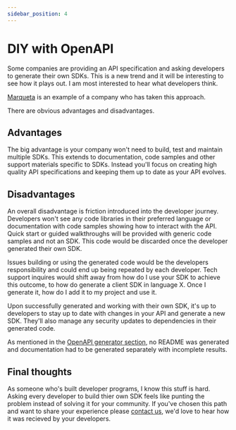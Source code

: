```yaml
---
sidebar_position: 4
---
```


# DIY with OpenAPI

Some companies are providing an API specification and asking developers to generate their own SDKs. This is a new trend and it will be interesting to see how it plays out. I am most interested to hear what developers think. 

[Marqueta](https://www.marqeta.com/docs/core-api/sdks-landing) is an example of a company who has taken this approach.

There are obvious advantages and disadvantages.

## Advantages

The big advantage is your company won't need to build, test and maintain multiple SDKs. This extends to documentation, code samples and other support materials specific to SDKs. Instead you'll focus on creating high quality API specifications and keeping them up to date as your API evolves.

## Disadvantages

An overall disadvantage is friction introduced into the developer journey. Developers won't see any code libraries in their preferred language or documentation with code samples showing how to interact with the API. Quick start or guided walkthroughs will be provided with generic code samples and not an SDK. This code would be discarded once the developer generated their own SDK.

Issues building or using the generated code would be the developers responsibility and could end up being repeated by each developer. Tech support inquires would shift away from how do I use your SDK to achieve this outcome, to how do generate a client SDK in language X. Once I generate it, how do I add it to my project and use it. 

Upon successfully generated and working with their own SDK, it's up to developers to stay up to date with changes in your API and generate a new SDK. They'll also manage any security updates to dependencies in their generated code.

As mentioned in the [OpenAPI generator section](/docs/ways-to-build-sdks/code-generation/open-api-generator/generate-documentation), no README was generated and documentation had to be generated separately with incomplete results. 

## Final thoughts

As someone who's built developer programs, I know this stuff is hard. Asking every developer to build thier own SDK feels like punting the problem instead of solving it for your community. If you've chosen this path and want to share your experience please [contact us](mailto:sid.maestre@apimatic.io), we'd love to hear how it was recieved by your developers.


 